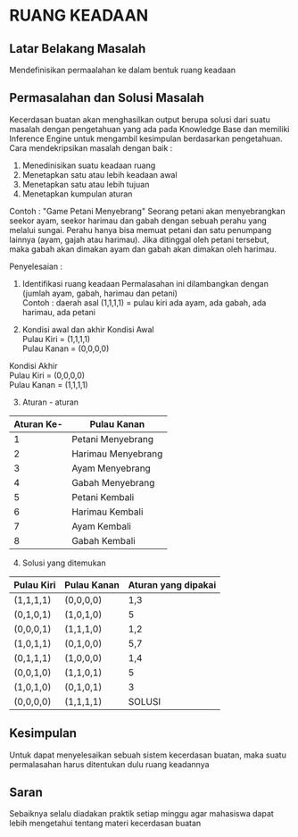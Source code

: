 # RUANG KEADAAN

## Latar Belakang Masalah
Mendefinisikan permaalahan ke dalam bentuk ruang keadaan

## Permasalahan dan Solusi Masalah
 Kecerdasan buatan akan menghasilkan output berupa solusi dari suatu masalah dengan pengetahuan yang ada pada Knowledge Base dan memiliki Inference Engine untuk mengambil kesimpulan berdasarkan pengetahuan. Cara mendekripsikan masalah dengan baik :
1. Menedinisikan suatu keadaan ruang
2. Menetapkan satu atau lebih keadaan awal
3. Menetapkan satu atau lebih tujuan
4. Menetapkan kumpulan aturan

Contoh :
"Game Petani Menyebrang"
Seorang petani akan menyebrangkan seekor ayam, seekor harimau dan gabah dengan sebuah perahu yang melalui sungai. Perahu hanya bisa memuat petani dan satu penumpang lainnya (ayam, gajah atau harimau). Jika ditinggal oleh petani tersebut, maka gabah akan dimakan ayam dan gabah akan dimakan oleh harimau.
 
Penyelesaian :
1. Identifikasi ruang keadaan
Permalasahan ini dilambangkan dengan (jumlah ayam, gabah, harimau dan petani) <br>
Contoh : daerah asal (1,1,1,1) = pulau kiri ada ayam, ada gabah, ada harimau, ada petani
 
2. Kondisi awal dan akhir
Kondisi Awal <br>
Pulau Kiri   = (1,1,1,1) <br>
Pulau Kanan  = (0,0,0,0) <br>

Kondisi Akhir <br>
Pulau Kiri  = (0,0,0,0) <br>
Pulau Kanan = (1,1,1,1) <br>

3. Aturan - aturan

Aturan Ke- | Pulau Kanan | 
---------|-----------|
1 | Petani Menyebrang    | 
2 | Harimau Menyebrang   | 
3 | Ayam Menyebrang | 
4 | Gabah Menyebrang | 
5 | Petani Kembali       | 
6 | Harimau Kembali      | 
7 | Ayam Kembali    | 
8 | Gabah Kembali     |

4. Solusi yang ditemukan

Pulau Kiri | Pulau Kanan | Aturan yang dipakai |
---------|----------|--------------|
(1,1,1,1) | (0,0,0,0) | 1,3     |
(0,1,0,1) | (1,0,1,0) | 5       |
(0,0,0,1) | (1,1,1,0) | 1,2     |
(1,0,1,1) | (0,1,0,0) | 5,7     |
(0,1,1,1) | (1,0,0,0) | 1,4     |
(0,0,1,0) | (1,1,0,1) | 5       |
(1,0,1,0) | (0,1,0,1) | 3       |
(0,0,0,0) | (1,1,1,1) | SOLUSI  |

## Kesimpulan  
Untuk dapat menyelesaikan sebuah sistem kecerdasan buatan, maka suatu permalasahan harus ditentukan dulu ruang keadannya

## Saran 
Sebaiknya selalu diadakan praktik setiap minggu agar mahasiswa dapat lebih mengetahui tentang materi kecerdasan buatan
